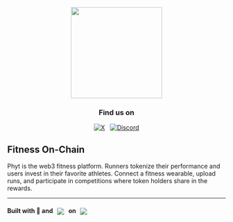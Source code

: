 <div align="center">

  <a href="https://phyt.fun">
    <img src="https://rsg5uys7zq.ufs.sh/f/AMgtrA9DGKkFJ1CvzVbGk0seB2TFDV4a6fNSUX8ojznCH9lt" height="210" />
  </a>

<!-- [![TypeScript](https://img.shields.io/badge/TypeScript-5.8-blue?logo=typescript&logoColor=white)](https://www.typescriptlang.org/)
[![Solidity](https://img.shields.io/badge/Solidity-0.8.30-363636?logo=solidity)](https://soliditylang.org/)
[![pnpm](https://img.shields.io/badge/pnpm-10.12.1-F69220?logo=pnpm&logoColor=white)](https://pnpm.io/) -->

<!-- [![Tests](https://github.com/yourusername/phyt/actions/workflows/test.yml/badge.svg)](https://github.com/yourusername/phyt/actions/workflows/test.yml) -->
<!-- [![Coverage](https://codecov.io/gh/yourusername/phyt/branch/main/graph/badge.svg)](https://codecov.io/gh/yourusername/phyt) -->

### Find us on

[![X](https://img.shields.io/badge/X-%23000000.svg?style=for-the-badge&logo=X&logoColor=white)](https://twitter.com/phytdotfun) &nbsp; [![Discord](https://img.shields.io/badge/Discord-%235865F2.svg?style=for-the-badge&logo=discord&logoColor=white)](https://discord.gg/bdVmWMtrZ8)

</div>

## Fitness On-Chain

Phyt is the web3 fitness platform. Runners tokenize their performance and users invest in their favorite athletes. Connect a fitness wearable, upload runs, and participate in competitions where token holders share in the rewards.

---

#### Built with 💪 and &nbsp; <span ><a href="https://app.uniswap.org/"><img src="https://rsg5uys7zq.ufs.sh/f/AMgtrA9DGKkFERDl6wfUBum8Mgfo1FYyXsrLc3tahDp4Q2JS" style="vertical-align: middle;" /></a></span> &nbsp; **on** &nbsp; <span ><a href="https://base.org"><img src="https://img.shields.io/badge/Base-0052FF?style=for-the-badge&logo=data:image/svg+xml;base64,PHN2ZyB3aWR0aD0iMTExIiBoZWlnaHQ9IjExMSIgdmlld0JveD0iMCAwIDExMSAxMTEiIGZpbGw9Im5vbmUiIHhtbG5zPSJodHRwOi8vd3d3LnczLm9yZy8yMDAwL3N2ZyI+CjxwYXRoIGQ9Ik01NC45MjEgMTEwLjAzNEM4NS4zNTkgMTEwLjAzNCAxMTAuMDM0IDg1LjQwMiAxMTAuMDM0IDU1LjAxN0MxMTAuMDM0IDI0LjYzMTkgODUuMzU5IDAgNTQuOTIxIDBDMjYuMDQzMiAwIDIuMzUyODEgMjIuMTcxNCAwIDUwLjM5MjNINzIuODQ2N1Y1OS42NDE2SDMuOTU2NWUtMDdDMi4zNTI4MSA4Ny44NjI1IDI2LjA0MzIgMTEwLjAzNCA1NC45MjEgMTEwLjAzNFoiIGZpbGw9IndoaXRlIi8+Cjwvc3ZnPg==" style="vertical-align: middle;" /></a></span> &nbsp;

<!-- MARKDOWN LINKS & IMAGES -->
<!-- https://www.markdownguide.org/basic-syntax/#reference-style-links -->
<!-- [![Uniswap][Uniswap.org]][Uniswap-url] -->
<!-- [![Base][Base.org]][Base-url] -->

[Base.org]: https://img.shields.io/badge/Base-0052FF?style=for-the-badge&logo=data:image/svg+xml;base64,PHN2ZyB3aWR0aD0iMTExIiBoZWlnaHQ9IjExMSIgdmlld0JveD0iMCAwIDExMSAxMTEiIGZpbGw9Im5vbmUiIHhtbG5zPSJodHRwOi8vd3d3LnczLm9yZy8yMDAwL3N2ZyI+CjxwYXRoIGQ9Ik01NC45MjEgMTEwLjAzNEM4NS4zNTkgMTEwLjAzNCAxMTAuMDM0IDg1LjQwMiAxMTAuMDM0IDU1LjAxN0MxMTAuMDM0IDI0LjYzMTkgODUuMzU5IDAgNTQuOTIxIDBDMjYuMDQzMiAwIDIuMzUyODEgMjIuMTcxNCAwIDUwLjM5MjNINzIuODQ2N1Y1OS42NDE2SDMuOTU2NWUtMDdDMi4zNTI4MSA4Ny44NjI1IDI2LjA0MzIgMTEwLjAzNCA1NC45MjEgMTEwLjAzNFoiIGZpbGw9IndoaXRlIi8+Cjwvc3ZnPg==
[Base-url]: https://base.org
[Uniswap.org]: https://rsg5uys7zq.ufs.sh/f/AMgtrA9DGKkFERDl6wfUBum8Mgfo1FYyXsrLc3tahDp4Q2JS
[Uniswap-url]: https://app.uniswap.org/
